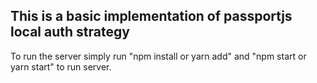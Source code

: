## This is a basic implementation of passportjs local auth strategy
To run the server simply run "npm install or yarn add" and "npm start or yarn start" to run server.
